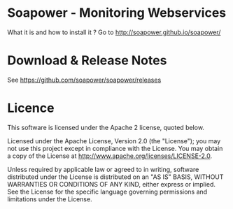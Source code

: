 Soapower - Monitoring Webservices
========

What it is and how to install it ?
Go to http://soapower.github.io/soapower/

Download & Release Notes
=============

See https://github.com/soapower/soapower/releases

Licence
=======
This software is licensed under the Apache 2 license, quoted below.

Licensed under the Apache License, Version 2.0 (the "License"); you may not use this project except in compliance with the License. You may obtain a copy of the License at http://www.apache.org/licenses/LICENSE-2.0.

Unless required by applicable law or agreed to in writing, software distributed under the License is distributed on an "AS IS" BASIS, WITHOUT WARRANTIES OR CONDITIONS OF ANY KIND, either express or implied. See the License for the specific language governing permissions and limitations under the License.
